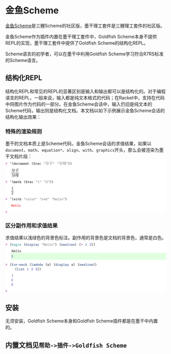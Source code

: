 # 金鱼Scheme
[金鱼Scheme](https://gitee.com/LiiiLabs/goldfish)是三鲤Scheme的社区版，墨干理工套件是三鲤理工套件的社区版。

金鱼Scheme作为插件内置在墨干理工套件中，Goldfish Scheme本身不提供REPL的实现，墨干理工套件中提供了Goldfish Scheme的结构化REPL。

Scheme语言的初学者，可以在墨干中利用Goldfish Scheme学习符合R7RS标准的Scheme语言。

## 结构化REPL
结构化REPL和常见的REPL的显著区别是输入和输出都可以是结构化的。对于编程语言的REPL，一般来说，输入都是纯文本格式的代码；在Racket中，支持在代码中将图片作为代码的一部分。在金鱼Scheme会话中，输入仍旧是纯文本的Scheme代码，输出则是结构化文档。本文档以如下示例展示金鱼Scheme会话的结构化输出效果：

### 特殊的渲染规则
墨干的文档本质上是Scheme代码，金鱼Scheme会话的求值结果，如果以`document`、`math`、`equation*`、`align`、`with`、`graphics`开头，那么会被渲染为墨干文档片段：
![](../../images/goldfish_rendering.png)

### 区分副作用和求值结果
求值结果以浅绿色的背景色标注。副作用的背景色是文档的背景色，通常是白色。
![](../../images/goldfish_side_effect.png)


## 安装
无须安装，Goldfish Scheme本身和Goldfish Scheme插件都是在墨干中内置的。

## 内置文档见`帮助->插件->Goldfish Scheme`

